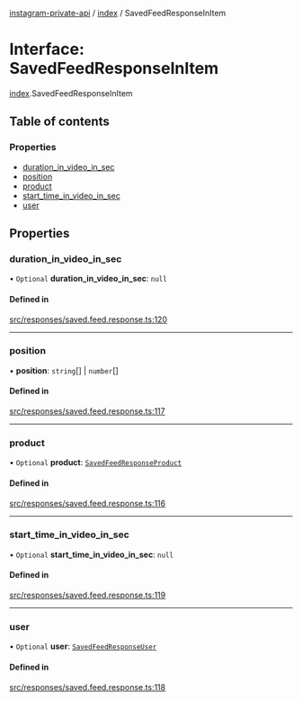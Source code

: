 [instagram-private-api](../../README.md) / [index](../../modules/index.md) / SavedFeedResponseInItem

# Interface: SavedFeedResponseInItem

[index](../../modules/index.md).SavedFeedResponseInItem

## Table of contents

### Properties

- [duration\_in\_video\_in\_sec](SavedFeedResponseInItem.md#duration_in_video_in_sec)
- [position](SavedFeedResponseInItem.md#position)
- [product](SavedFeedResponseInItem.md#product)
- [start\_time\_in\_video\_in\_sec](SavedFeedResponseInItem.md#start_time_in_video_in_sec)
- [user](SavedFeedResponseInItem.md#user)

## Properties

### duration\_in\_video\_in\_sec

• `Optional` **duration\_in\_video\_in\_sec**: ``null``

#### Defined in

[src/responses/saved.feed.response.ts:120](https://github.com/Nerixyz/instagram-private-api/blob/0e0721c/src/responses/saved.feed.response.ts#L120)

___

### position

• **position**: `string`[] \| `number`[]

#### Defined in

[src/responses/saved.feed.response.ts:117](https://github.com/Nerixyz/instagram-private-api/blob/0e0721c/src/responses/saved.feed.response.ts#L117)

___

### product

• `Optional` **product**: [`SavedFeedResponseProduct`](SavedFeedResponseProduct.md)

#### Defined in

[src/responses/saved.feed.response.ts:116](https://github.com/Nerixyz/instagram-private-api/blob/0e0721c/src/responses/saved.feed.response.ts#L116)

___

### start\_time\_in\_video\_in\_sec

• `Optional` **start\_time\_in\_video\_in\_sec**: ``null``

#### Defined in

[src/responses/saved.feed.response.ts:119](https://github.com/Nerixyz/instagram-private-api/blob/0e0721c/src/responses/saved.feed.response.ts#L119)

___

### user

• `Optional` **user**: [`SavedFeedResponseUser`](SavedFeedResponseUser.md)

#### Defined in

[src/responses/saved.feed.response.ts:118](https://github.com/Nerixyz/instagram-private-api/blob/0e0721c/src/responses/saved.feed.response.ts#L118)
